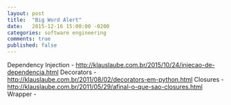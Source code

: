 ```yaml
---
layout: post
title:  "Big Word Alert"
date:   2015-12-16 15:00:00 -0200
categories: software engineering
comments: true
published: false
---
```


Dependency Injection - http://klauslaube.com.br/2015/10/24/injecao-de-dependencia.html
Decorators - http://klauslaube.com.br/2011/08/02/decorators-em-python.html
Closures - http://klauslaube.com.br/2011/05/29/afinal-o-que-sao-closures.html
Wrapper -
